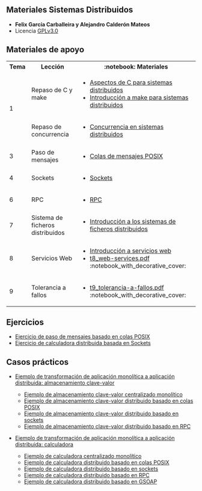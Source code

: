 
## Materiales Sistemas Distribuidos
+ **Felix García Carballeira y Alejandro Calderón Mateos**
+ Licencia [GPLv3.0](https://github.com/acaldero/uc3m_sd/blob/main/LICENSE)


## Materiales de apoyo

 <html>
 <small>
 <table>
  <tr><th>Tema</th><th>Lección</th><th>:notebook: Materiales</th></tr>
  <tr>
      <td rowspan="2">1</td>
      <td>Repaso de C y make</td>
      <td><ul>
        <li> <a href="https://github.com/acaldero/uc3m_sd/blob/main/transparencias/ssdd_c.md">Aspectos de C para sistemas distribuidos</a></li>
        <li> <a href="https://github.com/acaldero/uc3m_sd/blob/main/transparencias/ssdd_make.md">Introducción a make para sistemas distribuidos</a></li>
      </ul></td>
  </tr>
  <tr>
      <td>Repaso de concurrencia</td>
      <td><ul>
        <li> <a href="https://github.com/acaldero/uc3m_sd/blob/main/transparencias/ssdd_threads.md">Concurrencia en sistemas distribuidos</a></li>
      </ul></td>
  </tr>
  <tr>
      <td rowspan="1">3</td>
      <td>Paso de mensajes</td>
      <td><ul>
        <li> <a href="https://github.com/acaldero/uc3m_sd/blob/main/transparencias/ssdd_pq.md">Colas de mensajes POSIX</a></li>
      </ul></td>
  </tr>
  <tr>
      <td rowspan="1">4</td>
      <td>Sockets</td>
      <td><ul>
        <li> <a href="https://github.com/acaldero/uc3m_sd/blob/main/transparencias/ssdd_sockets.md">Sockets</a></li>
      </ul></td>
  </tr>
  <tr>
      <td rowspan="1">6</td>
      <td>RPC</td>
      <td><ul>
        <li> <a href="https://github.com/acaldero/uc3m_sd/blob/main/transparencias/ssdd_rpc.md">RPC</a></li>
      </ul></td>
  </tr>
  <tr><td>7</td>
      <td>Sistema de ficheros distribuidos</td>
      <td><ul>
        <li> <a href="https://github.com/acaldero/uc3m_sd/blob/main/transparencias/ssdd_sfd.md">Introducción a los sistemas de ficheros distribuidos</a></li>
      </ul></td>
  </tr>
  <tr><td>8</td>
      <td>Servicios Web</td>
      <td><ul>
        <li> <a href="https://github.com/acaldero/uc3m_sd/blob/main/transparencias/ssdd_web-services.md">Introducción a servicios web</a></li>
        <li> <a href="https://github.com/acaldero/uc3m_sd/blob/main/transparencias/t8_web-services.pdf">t8_web-services.pdf</a> :notebook_with_decorative_cover:</li>
      </ul></td>
  </tr>
  <tr><td>9</td>
      <td>Tolerancia a fallos</td>
      <td><ul>
        <li> <a href="https://github.com/acaldero/uc3m_sd/blob/main/transparencias/t9_tolerancia-a-fallos.pdf">t9_tolerancia-a-fallos.pdf</a> :notebook_with_decorative_cover:</li>
      </ul></td>
  </tr>
 </table>
 </small>
</html>


## Ejercicios

  * [Ejercicio de paso de mensajes basado en colas POSIX](https://github.com/acaldero/uc3m_sd/blob/main/transparencias/e1-pasomensajes-v2a.pdf)
  * [Ejercicio de calculadora distribuida basada en Sockets](https://github.com/acaldero/uc3m_sd/blob/main/transparencias/ejercicio_sockets_calculadora.md)


## Casos prácticos

  * [Ejemplo de transformación de aplicación monolítica a aplicación distribuida: almacenamiento clave-valor](/casos-practicos/kv_centralizado_a_distribuido.md)
    * [Ejemplo de almacenamiento clave-valor centralizado monolítico](/casos-practicos/kv-centralizado-monolitico#readme)
    * [Ejemplo de almacenamiento clave-valor distribuido basado en colas POSIX](/casos-practicos/kv-distribuido-mqueue#readme)
    * [Ejemplo de almacenamiento clave-valor distribuido basado en sockets](/casos-practicos/kv-distribuido-sockets#readme)
    * [Ejemplo de almacenamiento clave-valor distribuido basado en RPC](/casos-practicos/kv-distribuido-rpc#readme)

  * [Ejemplo de transformación de aplicación monolítica a aplicación distribuida: calculadora](/casos-practicos/cal_centralizado_a_distribuido.md)
    * [Ejemplo de calculadora centralizado monolítico](/casos-practicos/cal-centralizado-monolitico#readme)
    * [Ejemplo de calculadora distribuido basado en colas POSIX](/casos-practicos/cal-distribuido-mqueue#readme)
    * [Ejemplo de calculadora distribuido basado en sockets](/casos-practicos/cal-distribuido-sockets#readme)
    * [Ejemplo de calculadora distribuido basado en RPC](/casos-practicos/cal-distribuido-rpc#readme)
    * [Ejemplo de calculadora distribuido basado en GSOAP](/casos-practicos/cal-distribuido-gsoap-standalone#readme)


